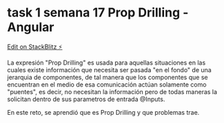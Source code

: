 # task 1 semana 17 Prop Drilling - Angular

[Edit on StackBlitz ⚡️](https://stackblitz.com/edit/task1semana17)

La expresión "Prop Drilling" es usada para aquellas situaciones en las cuales existe información que necesita ser pasada "en el fondo" de una jerarquia de componentes, de tal manera que los componentes que se encuentran en el medio de esa comunicación actúan solamente como "puentes", es decir, no necesitan la información pero de todas maneras la solicitan dentro de sus parametros de entrada @Inputs.

En este reto, se aprendió que es Prop Drilling y que problemas trae.

